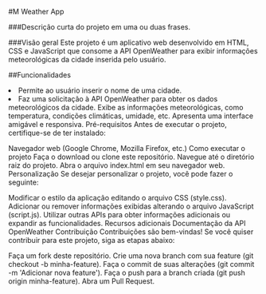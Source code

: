#M Weather App

###Descrição curta do projeto em uma ou duas frases.

###Visão geral
Este projeto é um aplicativo web desenvolvido em HTML, CSS e JavaScript que consome a API OpenWeather para exibir informações meteorológicas da cidade inserida pelo usuário.

##Funcionalidades
<li>Permite ao usuário inserir o nome de uma cidade.<li/>
Faz uma solicitação à API OpenWeather para obter os dados meteorológicos da cidade.
Exibe as informações meteorológicas, como temperatura, condições climáticas, umidade, etc.
Apresenta uma interface amigável e responsiva.
Pré-requisitos
Antes de executar o projeto, certifique-se de ter instalado:

Navegador web (Google Chrome, Mozilla Firefox, etc.)
Como executar o projeto
Faça o download ou clone este repositório.
Navegue até o diretório raiz do projeto.
Abra o arquivo index.html em seu navegador web.
Personalização
Se desejar personalizar o projeto, você pode fazer o seguinte:

Modificar o estilo da aplicação editando o arquivo CSS (style.css).
Adicionar ou remover informações exibidas alterando o arquivo JavaScript (script.js).
Utilizar outras APIs para obter informações adicionais ou expandir as funcionalidades.
Recursos adicionais
Documentação da API OpenWeather
Contribuição
Contribuições são bem-vindas! Se você quiser contribuir para este projeto, siga as etapas abaixo:

Faça um fork deste repositório.
Crie uma nova branch com sua feature (git checkout -b minha-feature).
Faça o commit de suas alterações (git commit -m 'Adicionar nova feature').
Faça o push para a branch criada (git push origin minha-feature).
Abra um Pull Request.
